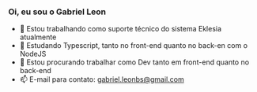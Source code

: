 ### Oi, eu sou o Gabriel Leon

- 🔭 Estou trabalhando como suporte técnico do sistema Eklesia atualmente
- 🌱 Estudando Typescript, tanto no front-end quanto no back-en com o NodeJS
- 👯 Estou procurando trabalhar como Dev tanto em front-end quanto no back-end
- 📫 E-mail para contato: gabriel.leonbs@gmail.com

